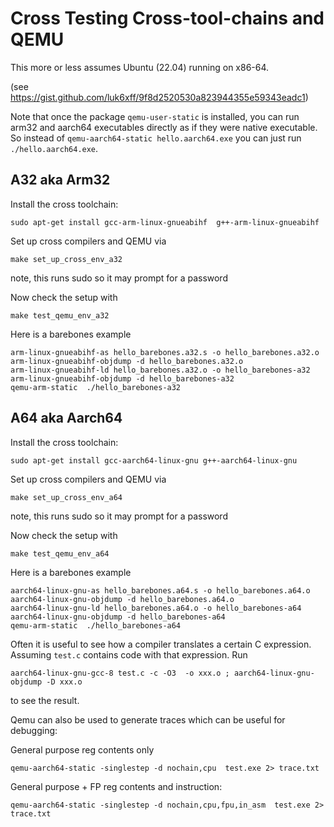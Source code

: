 # Cross Testing Cross-tool-chains and QEMU

This more or less assumes Ubuntu (22.04) running on x86-64.

(see https://gist.github.com/luk6xff/9f8d2520530a823944355e59343eadc1)


Note that once the package `qemu-user-static` is installed, you can
run arm32 and aarch64 executables directly as if they were native executable.
So instead of `qemu-aarch64-static hello.aarch64.exe` you can just run `./hello.aarch64.exe`.

## A32 aka Arm32


Install the cross toolchain:

```
sudo apt-get install gcc-arm-linux-gnueabihf  g++-arm-linux-gnueabihf
```


Set up cross compilers and QEMU via

```
make set_up_cross_env_a32
```

note, this runs sudo so it may prompt for a password

Now check the setup with

```
make test_qemu_env_a32
```

Here is a barebones example

```
arm-linux-gnueabihf-as hello_barebones.a32.s -o hello_barebones.a32.o
arm-linux-gnueabihf-objdump -d hello_barebones.a32.o
arm-linux-gnueabihf-ld hello_barebones.a32.o -o hello_barebones-a32
arm-linux-gnueabihf-objdump -d hello_barebones-a32
qemu-arm-static  ./hello_barebones-a32
```


## A64 aka Aarch64


Install the cross toolchain:

```
sudo apt-get install gcc-aarch64-linux-gnu g++-aarch64-linux-gnu
```

Set up cross compilers and QEMU via

```
make set_up_cross_env_a64
```

note, this runs sudo so it may prompt for a password

Now check the setup with

```
make test_qemu_env_a64
```

Here is a barebones example

```
aarch64-linux-gnu-as hello_barebones.a64.s -o hello_barebones.a64.o
aarch64-linux-gnu-objdump -d hello_barebones.a64.o
aarch64-linux-gnu-ld hello_barebones.a64.o -o hello_barebones-a64
aarch64-linux-gnu-objdump -d hello_barebones-a64
qemu-arm-static  ./hello_barebones-a64
```

Often it is useful to see how a compiler translates a certain C expression.
Assuming `test.c` contains code with that expression. Run
```
aarch64-linux-gnu-gcc-8 test.c -c -O3  -o xxx.o ; aarch64-linux-gnu-objdump -D xxx.o
```
to see the result.

Qemu can also be used to generate traces which can be useful for debugging:

General purpose reg contents only
```
qemu-aarch64-static -singlestep -d nochain,cpu  test.exe 2> trace.txt
```

General purpose + FP reg contents and instruction:

```
qemu-aarch64-static -singlestep -d nochain,cpu,fpu,in_asm  test.exe 2> trace.txt
```
